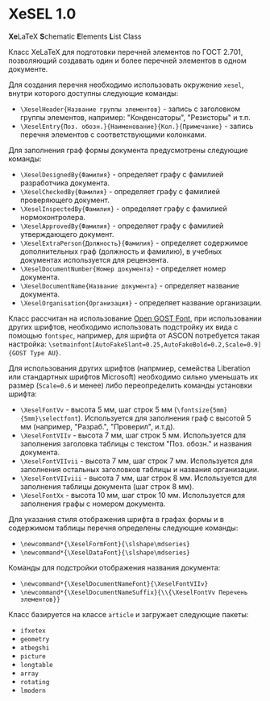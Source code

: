 XeSEL 1.0
=====

**Xe**LaTeX **S**chematic **E**lements **L**ist Class

Класс XeLaTeX для подготовки перечней элементов по ГОСТ 2.701, позволяющий создавать один и более перечней элементов в одном документе.

Для создания перечня необходимо использовать окружение `xesel`, внутри которого доступны следующие команды:

* `\XeselHeader{Название группы элементов}` - запись с заголовком группы элементов, например: "Конденсаторы", "Резисторы" и т.п.
* `\XeselEntry{Поз. обозн.}{Наименование}{Кол.}{Примечание}` - запись перечня элементов с соответствующими колонками.

Для заполнения граф формы документа предусмотрены следующие команды:

* `\XeselDesignedBy{Фамилия}` - определяет графу с фамилией разработчика документа.
* `\XeselCheckedBy{Фамилия}` - определяет графу с фамилией проверяющего документ.
* `\XeselInspectedBy{Фамилия}` - определяет графу с фамилией нормоконтролера.
* `\XeselApprovedBy{Фамилия}` - определяет графу с фамилией утверждающего документ.
* `\XeselExtraPerson{Должность}{Фамилия}` - определяет содержимое дополнительных граф (должность и фамилию), в учебных документах используется для рецензента.
* `\XeselDocumentNumber{Номер документа}` - определяет номер документа.
* `\XeselDocumentName{Название документа}` - определяет название документа.
* `\XeselOrganisation{Организация}` - определяет название организации.

Класс рассчитан на использование [Open GOST Font](https://bitbucket.org/fat_angel/opengostfont), при использовании других шрифтов, необходимо использовать подстройку их вида с помощью `fontspec`, например, для шрифта от ASCON потребуется такая настройка: `\setmainfont[AutoFakeSlant=0.25,AutoFakeBold=0.2,Scale=0.9]{GOST Type AU}`.

Для использования других шрифтов (напрмиер, семейства Liberation или стандартных шрифтов Microsoft) необходимо сильно уменьшать их размер (`Scale=0.6` и менее) либо переопределить команды установки шрифта:

* `\XeselFontVv` - высота 5 мм, шаг строк 5 мм (`\fontsize{5mm}{5mm}\selectfont`). Используется для заполнения граф с высотой 5 мм (например, "Разраб.", "Проверил", и.т.д).
* `\XeselFontVIIv` - высота 7 мм, шаг строк 5 мм. Используется для заполнения заголовка таблицы с текстом "Поз. обозн." и названия документа.
* `\XeselFontVIIvii` - высота 7 мм, шаг строк 7 мм. Используется для заполнения остальных заголовков таблицы и названия организации.
* `\XeselFontVIIviii` - высота 7 мм, шаг строк 8 мм. Используется для заполнения таблицы документа (шаг строк 8 мм).
* `\XeselFontXx` - высота 10 мм, шаг строк 10 мм. Используется для заполнения графы с номером документа.

Для указания стиля отображения шрифта в графах формы и в содержимом таблицы перечня определены следующие команды:

* `\newcommand*{\XeselFormFont}{\slshape\mdseries}`
* `\newcommand*{\XeselDataFont}{\slshape\mdseries}`

Команды для подстройки отображения названия документа:

* `\newcommand*{\XeselDocumentNameFont}{\XeselFontVIIv}`
* `\newcommand*{\XeselDocumentNameSuffix}{\\{\XeselFontVv Перечень элементов}}`

Класс базируется на классе `article` и загружает следующие пакеты:

* `ifxetex`
* `geometry`
* `atbegshi`
* `picture`
* `longtable`
* `array`
* `rotating`
* `lmodern`
